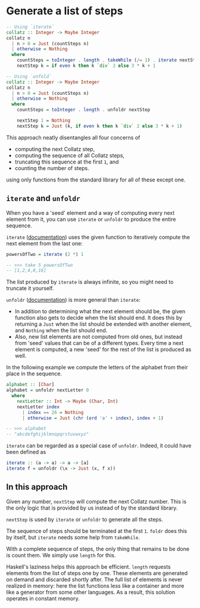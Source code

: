 # Generate a list of steps

```haskell
-- Using `iterate`
collatz :: Integer -> Maybe Integer
collatz n
  | n > 0 = Just (countSteps n)
  | otherwise = Nothing
  where
    countSteps = toInteger . length . takeWhile (/= 1) . iterate nextStep
    nextStep k = if even k then k `div` 2 else 3 * k + 1

-- Using `unfold`
collatz :: Integer -> Maybe Integer
collatz n
  | n > 0 = Just (countSteps n)
  | otherwise = Nothing
  where
    countSteps = toInteger . length . unfoldr nextStep

    nextStep 1 = Nothing
    nextStep k = Just (k, if even k then k `div` 2 else 3 * k + 1)
```

This approach neatly disentangles all four concerns of

- computing the next Collatz step,
- computing the sequence of all Collatz steps,
- truncating this sequence at the first `1`, and
- counting the number of steps.

using only functions from the standard library for all of these except one.


## `iterate` and `unfoldr`

When you have a 'seed' element and a way of computing every next element from it, you can use `iterate` or `unfoldr` to produce the entire sequence.

`iterate` ([documentation][iterate]) uses the given function to iteratively compute the next element from the last one:

```haskell
powersOfTwo = iterate (2 *) 1

-- >>> take 5 powersOfTwo
-- [1,2,4,8,16]
```

The list produced by `iterate` is always infinite, so you might need to truncate it yourself.

`unfoldr` ([documentation][unfoldr]) is more general than `iterate`:

- In addition to determining what the next element should be, the given function also gets to decide when the list should end.
  It does this by returning a `Just` when the list should be extended with another element, and `Nothing` when the list should end.
- Also, new list elements are not computed from old ones, but instead from 'seed' values that can be of a different types.
  Every time a next element is computed, a new 'seed' for the rest of the list is produced as well.

In the following example we compute the letters of the alphabet from their place in the sequence.

```haskell
alphabet :: [Char]
alphabet = unfoldr nextLetter 0
  where
    nextLetter :: Int -> Maybe (Char, Int)
    nextLetter index
      | index == 26 = Nothing
      | otherwise = Just (chr (ord 'a' + index), index + 1)

-- >>> alphabet
-- "abcdefghijklmnopqrstuvwxyz"
```

`iterate` can be regarded as a special case of `unfoldr`.
Indeed, it could have been defined as

```haskell
iterate :: (a -> a) -> a -> [a]
iterate f = unfoldr (\x -> Just (x, f x))
```

## In this approach

Given any number, `nextStep` will compute the next Collatz number.
This is the only logic that is provided by us instead of by the standard library.

`nextStep` is used by `iterate` or `unfoldr` to generate all the steps.

The sequence of steps should be terminated at the first `1`.
`foldr` does this by itself, but `iterate` needs some help from `takeWhile`.

With a complete sequence of steps, the only thing that remains to be done is count them.
We simply use `length` for this.

Haskell's laziness helps this approach be efficient.
`length` requests elements from the list of steps one by one.
These elements are generated on demand and discarded shortly after.
The full list of elements is never realized in memory: here the list functions less like a container and more like a generator from some other languages.
As a result, this solution operates in constant memory.


[iterate]:
    https://hackage.haskell.org/package/base/docs/Prelude.html#v:iterate 
    "Documentation of iterate"
[unfoldr]: 
    https://hackage.haskell.org/package/base/docs/Data-List.html#v:unfoldr 
    "Documentation of unfoldr"
